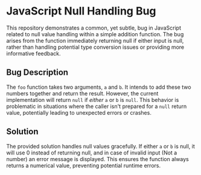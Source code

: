 # JavaScript Null Handling Bug

This repository demonstrates a common, yet subtle, bug in JavaScript related to null value handling within a simple addition function. The bug arises from the function immediately returning null if either input is null, rather than handling potential type conversion issues or providing more informative feedback.

## Bug Description

The `foo` function takes two arguments, `a` and `b`. It intends to add these two numbers together and return the result. However, the current implementation will return `null` if *either* `a` or `b` is `null`. This behavior is problematic in situations where the caller isn't prepared for a `null` return value, potentially leading to unexpected errors or crashes.

## Solution

The provided solution handles null values gracefully. If either `a` or `b` is null, it will use 0 instead of returning null, and in case of invalid input (Not a number) an error message is displayed.  This ensures the function always returns a numerical value, preventing potential runtime errors.